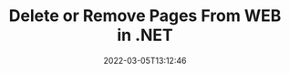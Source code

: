 ---
############################# Static ############################
layout: "auto-gen"
date: 2022-03-05T13:12:46
draft: false

############################# Head ############################
head_title: "Delete WEB Pages in C# .NET | Remove Pages from WEB File"
head_description: "C# .NET users to remove or delete a single page or collection of pages from a WEB file using documents merger and split API."

############################# Header ############################
title: "Delete or Remove Pages From WEB in .NET"
description: "Delete or Remove a single page or collection of pages from a WEB file using documents merger & split API for .NET (C#, ASP.NET, VB.NET, .NET Core) applications."
bg_image: "https://cms.admin.containerize.com/templates/aspose/App_Themes/V3/images/bg/header1.png"
bg_overlay: false
button:
    enable: true
    icon: "fas fa-arrow-down"
    label: "Download Free Trial"
    link: "https://downloads.groupdocs.com/merger/net"

############################# SubMenu ############################
submenu:
    enable: true

    left:
        img_alt: "GroupDocs.Merger for .NET"
        image: "https://cms.admin.containerize.com/templates/groupdocs/images/product-logos/90x90-noborder/groupdocs-merger-net.png"
        product: "GroupDocs.Merger"
        platform: ".NET"

    middle:
        button:

            # button loop
            - link: "https://apireference.groupdocs.com/merger/net"
              text: "API Reference"

            # button loop
            - link: "https://github.com/groupdocs-merger"
              text: "Code Examples"

            # button loop
            - link: "https://products.groupdocs.app/merger/family"
              text: "Live Demos"

            # button loop
            - link: "https://purchase.groupdocs.com/pricing/merger/net"
              text: "Pricing"

    right:
        link_download: "https://downloads.groupdocs.com/merger"
        link_learn: "https://docs.groupdocs.com/merger/net"
        link_buy: "https://purchase.groupdocs.com"

############################# About ############################
about:
    enable: true
    title: "About GroupDocs.Merger for .NET API"
    content: |
        [GroupDocs.Merger for .NET](https://products.groupdocs.com/merger/net/) offers a simple solution to safely merge, split, move, remove, extract, swap & rotate between a wide range of document formats including PDF, Microsoft Office (Word, Excel, PowerPoint, OneNote), OpenDocument, HTML and many others within .NET applications. By adding just a few lines of the code, perform several document operations such as move, remove, rotate, swap, extract or change the orientation of pages within the documents. The documents merging API also supports previewing document pages as an image to analyse the document structure, formatting and content on the page.
        
        GroupDocs.Merger APIs are well supported on all major operating systems and platforms including .NET Framework, .NET Standard, .NET Core, Mono and Xamarin.

############################# Steps ############################
steps:
    enable: true
    title_left: "Remove WEB File Pages in .NET"
    content_left: |
        [GroupDocs.Merger](/merger/net/) makes it easy for .NET developers to delete a single or a number of pages within a WEB file by implementing a few easy steps.

        *   Initialise **RemoveOptions**to specify page numbers to remove.
        *   Create new instance of **Merger**and pass source document path as a constructor parameter.
        *   Call **RemovePages** and pass **RemoveOptions** object
        *   Call **Save** and pass desired file path to save resultant document.
        
    title_right: "System Requirements"
    content_right: |
        GroupDocs.Merger for .NET APIs are supported on all major platforms and operating systems. Before executing the code below, please make sure that you have the following prerequisites installed on your system.

        *   Operating Systems: Microsoft Windows, Linux, MacOS
        *   Development Environments: Visual Studio, Xamarin, MonoDevelop
        *   Frameworks: .NET Framework, .NET Standard, .NET Core, Mono
        *   Download the latest version of GroupDocs.Merger for .NET from [NuGet](https://www.nuget.org/packages/GroupDocs.Merger)
        
    code: |
        ```cs
        // Remove WEB file pages using GroupDocs.Merger API
        string filePath = "input.web";
        string filePathOut = "output.web";

        // Initialise RemoveOptions class to specify page numbers to remove
        RemoveOptions removeOptions = new RemoveOptions(new int[] { 3, 5 });

        // Instantiate Merger with input WEB document
        using (Merger merger = new Merger("input.web"))
          {
            // Call RemovePages method and pass RemoveOptions object to it
            merger.RemovePages(removeOptions);
            
            // Call Save method and pass desired file path to save the output document
            merger.Save("output.web");
          }
        ```

############################# Demos ############################
demos:
    enable: true
    title: "Live Demos - Remove WEB Document Pages Online"
    content: |
        Remove pages within WEB files right now by visiting [GroupDocs.Merger Live Demos](https://products.groupdocs.app/splitter/remove-pages/web) website.
        The live demo has the following benefits
        
############################# About Formats ############################
about_formats:
    enable: true
    format:
        # format loop
        - icon: "far fa-file-WEB"
          title: "About WEB File Format"
          content: |
            Web file formats define the standards for development of webpages and are related to platform in which these are built. A complete website can be built consisting of static as well as dynamic webpages. Most modern websites are built on server side technology such as Active Server Pages (ASP) that are loaded and run on the web server. These also include cascading styling sheets (CSS) and scripting files used for the styling the overall look and feel of UI.

          link: "https://docs.fileformat.com/web/"

############################# More Formats ############################
more_formats:
    enable: true
    title: "Removing Pages of Other Document Formats"
    content: |
        .NET documents merger & split API for file formats and images. Delete pages of some of the popular file formats as stated below.
    format: 
        # format loop
        - name: "Remove DOC File Pages in .NET"
          link: "/merger/net/remove/doc/"
          description: "Microsoft Word Document"

        # format loop
        - name: "Remove DOCM File Pages in .NET"
          link: "/merger/net/remove/docm/"
          description: "Microsoft Word Macro-Enabled Document"

        # format loop
        - name: "Remove DOCX File Pages in .NET"
          link: "/merger/net/remove/docx/"
          description: "Microsoft Word Open XML Document"

        # format loop
        - name: "Remove DOT File Pages in .NET"
          link: "/merger/net/remove/dot/"
          description: "Microsoft Word Document Template"

        # format loop
        - name: "Remove DOTM File Pages in .NET"
          link: "/merger/net/remove/dotm/"
          description: "Microsoft Word Macro-Enabled Template"

        # format loop
        - name: "Remove DOTX File Pages in .NET"
          link: "/merger/net/remove/dotx/"
          description: "Word Open XML Document Template"

        # format loop
        - name: "Remove EPUB File Pages in .NET"
          link: "/merger/net/remove/epub/"
          description: "Digital E-Book File Format"

        # format loop
        - name: "Remove HTML File Pages in .NET"
          link: "/merger/net/remove/html/"
          description: "Hyper Text Markup Language"

        # format loop
        - name: "Remove MHT File Pages in .NET"
          link: "/merger/net/remove/mht/"
          description: "MIME Encapsulation of Aggregate HTML"

        # format loop
        - name: "Remove MHTML File Pages in .NET"
          link: "/merger/net/remove/mhtml/"
          description: "MIME Encapsulation of Aggregate HTML"

        # format loop
        - name: "Remove ODP File Pages in .NET"
          link: "/merger/net/remove/odp/"
          description: "OpenDocument Presentation File Format"

        # format loop
        - name: "Remove ODS File Pages in .NET"
          link: "/merger/net/remove/ods/"
          description: "Open Document Spreadsheet"

        # format loop
        - name: "Remove ODT File Pages in .NET"
          link: "/merger/net/remove/odt/"
          description: "Open Document Text"

        # format loop
        - name: "Remove OTP File Pages in .NET"
          link: "/merger/net/remove/otp/"
          description: "Origin Graph Template"

        # format loop
        - name: "Remove OTT File Pages in .NET"
          link: "/merger/net/remove/ott/"
          description: "Open Document Template"

        # format loop
        - name: "Remove PDF File Pages in .NET"
          link: "/merger/net/remove/pdf/"
          description: "Portable Document"

        # format loop
        - name: "Remove POTM File Pages in .NET"
          link: "/merger/net/remove/potm/"
          description: "Microsoft PowerPoint Template"

        # format loop
        - name: "Remove POTX File Pages in .NET"
          link: "/merger/net/remove/potx/"
          description: "Microsoft PowerPoint Open XML Template"

        # format loop
        - name: "Remove PPS File Pages in .NET"
          link: "/merger/net/remove/pps/"
          description: "Microsoft PowerPoint Slide Show"

        # format loop
        - name: "Remove PPSM File Pages in .NET"
          link: "/merger/net/remove/ppsm/"
          description: "Microsoft PowerPoint Slide Show"

        # format loop
        - name: "Remove PPSX File Pages in .NET"
          link: "/merger/net/remove/ppsx/"
          description: "PowerPoint Open XML Slide Show"

        # format loop
        - name: "Remove PPT File Pages in .NET"
          link: "/merger/net/remove/ppt/"
          description: "PowerPoint Presentation"

        # format loop
        - name: "Remove PPTM File Pages in .NET"
          link: "/merger/net/remove/pptm/"
          description: "Microsoft PowerPoint Presentation"

        # format loop
        - name: "Remove PPTX File Pages in .NET"
          link: "/merger/net/remove/pptx/"
          description: "PowerPoint Open XML Presentation"

        # format loop
        - name: "Remove PS File Pages in .NET"
          link: "/merger/net/remove/ps/"
          description: "PostScript (PS)"

        # format loop
        - name: "Remove RTF File Pages in .NET"
          link: "/merger/net/remove/rtf/"
          description: "Rich Text File Format"

        # format loop
        - name: "Remove TEX File Pages in .NET"
          link: "/merger/net/remove/tex/"
          description: "LaTeX Source Document"

        # format loop
        - name: "Remove VDX File Pages in .NET"
          link: "/merger/net/remove/vdx/"
          description: "Microsoft Visio XML Drawing File Format"

        # format loop
        - name: "Remove VSDM File Pages in .NET"
          link: "/merger/net/remove/vsdm/"
          description: "Visio Macro-Enabled Drawing"

        # format loop
        - name: "Remove VSDX File Pages in .NET"
          link: "/merger/net/remove/vsdx/"
          description: "Microsoft Visio File Format"

        # format loop
        - name: "Remove VSSM File Pages in .NET"
          link: "/merger/net/remove/vssm/"
          description: "Microsoft Visio Macro Enabled File Format"

        # format loop
        - name: "Remove VSSX File Pages in .NET"
          link: "/merger/net/remove/vssx/"
          description: "Visio Stencil File Format"

        # format loop
        - name: "Remove VSTM File Pages in .NET"
          link: "/merger/net/remove/vstm/"
          description: "Visio Macro-Enabled Drawing Template"

        # format loop
        - name: "Remove VSTX File Pages in .NET"
          link: "/merger/net/remove/vstx/"
          description: "Microsoft Visio File Format"

        # format loop
        - name: "Remove VSX File Pages in .NET"
          link: "/merger/net/remove/vsx/"
          description: "Vector Scalar Extension"

        # format loop
        - name: "Remove VTX File Pages in .NET"
          link: "/merger/net/remove/vtx/"
          description: "Microsoft Visio Drawing Template"

        # format loop
        - name: "Remove XLAM File Pages in .NET"
          link: "/merger/net/remove/xlam/"
          description: "Microsoft Excel Macro-Enabled Add-In"

        # format loop
        - name: "Remove XLS File Pages in .NET"
          link: "/merger/net/remove/xls/"
          description: "Microsoft Excel Binary File Format"

        # format loop
        - name: "Remove XLSB File Pages in .NET"
          link: "/merger/net/remove/xlsb/"
          description: "Microsoft Excel Binary Spreadsheet File"

        # format loop
        - name: "Remove XLSM File Pages in .NET"
          link: "/merger/net/remove/xlsm/"
          description: "Microsoft Excel Macro-Enabled Spreadsheet"

        # format loop
        - name: "Remove XLSX File Pages in .NET"
          link: "/merger/net/remove/xlsx/"
          description: "Microsoft Excel Open XML Spreadsheet"

        # format loop
        - name: "Remove XLT File Pages in .NET"
          link: "/merger/net/remove/xlt/"
          description: "Microsoft Excel Template"

        # format loop
        - name: "Remove XLTM File Pages in .NET"
          link: "/merger/net/remove/xltm/"
          description: "Microsoft Excel Macro-Enabled Template"

        # format loop
        - name: "Remove XLTX File Pages in .NET"
          link: "/merger/net/remove/xltx/"
          description: "Microsoft Excel Open XML Template"

        # format loop
        - name: "Remove XPS File Pages in .NET"
          link: "/merger/net/remove/xps/"
          description: "Open XML Paper Specification"



############################# Back to top ###############################
back_to_top:
    enable: true
---